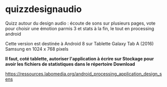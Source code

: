 # quizzdesignaudio
Quizz autour du design audio : écoute de sons sur plusieurs pages, vote pour choisir une émotion parmis 3 et stats à la fin, le tout en processing android

Cette version est destinée à Android 8 sur Tablette Galaxy Tab A (2016) Samsung en 1024 x 768 pixels

**Il faut, coté tablette, autoriser l'application à écrire sur Stockage pour avoir les fichiers de statistiques dans le répertoire Download**

https://ressources.labomedia.org/android_processing_application_design_sens
